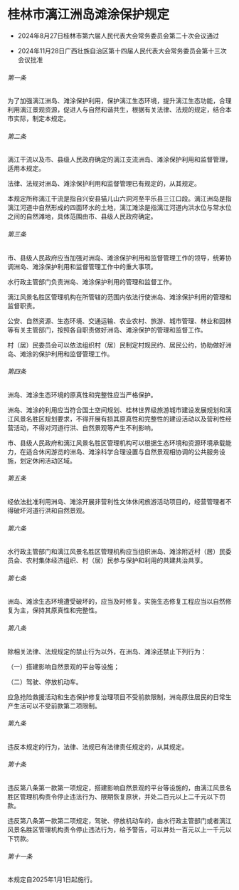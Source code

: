 # 桂林市漓江洲岛滩涂保护规定

- 2024年8月27日桂林市第六届人民代表大会常务委员会第二十次会议通过

- 2024年11月28日广西壮族自治区第十四届人民代表大会常务委员会第十三次会议批准

<!-- INFO END -->

###### 第一条

为了加强漓江洲岛、滩涂保护利用，保护漓江生态环境，提升漓江生态功能，合理利用漓江景观资源，促进人与自然和谐共生，根据有关法律、法规的规定，结合本市实际，制定本规定。

###### 第二条

漓江干流以及市、县级人民政府确定的漓江支流洲岛、滩涂保护利用和监督管理，适用本规定。

法律、法规对洲岛、滩涂保护利用和监督管理已有规定的，从其规定。

本规定所称漓江干流是指自兴安县猫儿山六洞河至平乐县三江口段。漓江洲岛是指漓江河道中自然形成的四面环水的土地，漓江滩涂是指漓江河道内洪水位与常水位之间的自然滩地，具体范围由市、县级人民政府确定。

###### 第三条

市、县级人民政府应当加强对洲岛、滩涂保护利用和监督管理工作的领导，统筹协调洲岛、滩涂保护利用和监督管理工作中的重大事项。

水行政主管部门负责洲岛、滩涂保护利用的管理和监督工作。

漓江风景名胜区管理机构在所管辖的范围内依法行使洲岛、滩涂保护利用的管理和监督职责。

公安、自然资源、生态环境、交通运输、农业农村、旅游、城市管理、林业和园林等有关主管部门，按照各自职责做好洲岛、滩涂保护的管理和监督工作。

村（居）民委员会可以依法组织村（居）民制定村规民约、居民公约，协助做好洲岛、滩涂的保护利用和监督管理工作。

###### 第四条

洲岛、滩涂生态环境的原真性和完整性应当严格保护。

洲岛、滩涂的利用应当符合国土空间规划、桂林世界级旅游城市建设发展规划和漓江风景名胜区规划要求，不得开展有损其原真性和完整性的建设活动以及营利性经营活动，不得对河道行洪、自然景观等产生不利影响。

市、县级人民政府和漓江风景名胜区管理机构可以根据生态环境和资源环境承载能力，在适合休闲游览的洲岛、滩涂科学合理设置与自然景观相协调的公共服务设施，划定休闲活动区域。

###### 第五条

经依法批准利用洲岛、滩涂开展非营利性文体休闲旅游活动项目的，经营管理者不得破坏河道行洪和自然景观。

###### 第六条

水行政主管部门和漓江风景名胜区管理机构应当组织洲岛、滩涂附近村（居）民委员会、农村集体经济组织、村（居）民参与保护和利用的共建共治共享。

###### 第七条

洲岛、滩涂生态环境遭受破坏的，应当及时修复。实施生态修复工程应当以自然修复为主，保持其原真性和完整性。

###### 第八条

除相关法律、法规规定的禁止行为以外，在洲岛、滩涂还禁止下列行为：

（一）搭建影响自然景观的平台等设施；

（二）驾驶、停放机动车。

应急抢险救援活动和生态保护修复治理项目不受前款限制，洲岛原住居民的日常生产生活可以不受前款第二项限制。

###### 第九条

违反本规定的行为，法律、法规已有法律责任规定的，从其规定。

###### 第十条

违反第八条第一款第一项规定，搭建影响自然景观的平台等设施的，由漓江风景名胜区管理机构责令停止违法行为、限期恢复原状，并处二百元以上二千元以下罚款。

违反第八条第一款第二项规定，驾驶、停放机动车的，由水行政主管部门或者漓江风景名胜区管理机构责令停止违法行为，给予警告，可以并处一百元以上一千元以下罚款。

###### 第十一条

本规定自2025年1月1日起施行。
